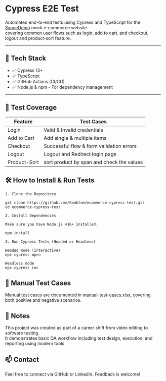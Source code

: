 # Cypress E2E Test 

Automated end-to-end tests using Cypress and TypeScript for the [SauceDemo](https://www.saucedemo.com) mock e-commerce website.   
covering common user flows such as login, add to cart, and checkout, logout and product-sort feature.

---

## 🔧 Tech Stack

- ✅ Cypress 13+
- ✅ TypeScript
- ✅ GitHub Actions (CI/CD)
- ✅ Node.js & npm - For dependency management  

---

## 📂 Test Coverage

| Feature         | Test Cases                                      |
|----------------|--------------------------------------------------|
| Login           | Valid & Invalid credentials                     |
| Add to Cart     | Add single & multiple items                     |
| Checkout        | Successful flow & form validation errors        |
| Logout          | Logout and Redirect login page                  |
| Product-Sort    | sort product by span and check the values       |

## 🛠️ How to Install & Run Tests

```
1. Clone the Repository

git clone https://github.com/Genblem/ecommerce-cypress-test.git
cd ecommerce-cypress-test

2. Install Dependencies

Make sure you have Node.js v16+ installed.

npm install

3. Run Cypress Tests (Headed or Headless)

Headed mode (interactive)  
npx cypress open

Headless mode  
npx cypress run
```

## 📄 Manual Test Cases

Manual test cases are documented in [manual-test-cases.xlsx](https://www.saucedemo.com), covering both positive and negative scenarios.


## 📌 Notes

This project was created as part of a career shift from video editing to software testing.  
It demonstrates basic QA workflow including test design, execution, and reporting using modern tools.


## 📫 Contact

Feel free to connect via GitHub or LinkedIn. Feedback is welcome!
